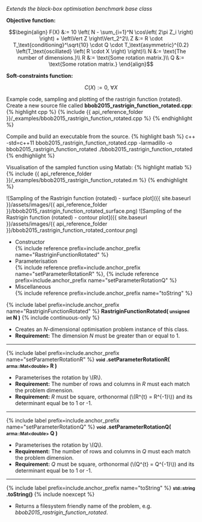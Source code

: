 *Extends the black-box optimisation benchmark base class*

**Objective function:**

$$\begin{align}
F(X) &:= 10 \left( N - \sum_{i=1}^N \cos\left( 2\pi Z_i \right) \right) + \left\Vert Z \right\Vert_2^2\\
Z &:= R \cdot T_\text{conditioning}^\sqrt{10} \cdot Q \cdot T_\text{asymmetric}^{0.2} \left(T_\text{oscillated} \left( R \cdot X \right) \right)\\
N &:= \text{The number of dimensions.}\\
R &:= \text{Some rotation matrix.}\\
Q &:= \text{Some rotation matrix.}
\end{align}$$

**Soft-constraints function:**

$$C(X) := 0, \ \forall X$$

Example code, sampling and plotting of the rastrigin function (rotated).
Create a new source file called **bbob2015_rastrigin_function_rotated.cpp**:
{% highlight cpp %}
{% include {{ api_reference_folder }}/_examples/bbob2015_rastrigin_function_rotated.cpp %}
{% endhighlight %}

Compile and build an executable from the source.
{% highlight bash %}
c++ -std=c++11 bbob2015_rastrigin_function_rotated.cpp -larmadillo -o bbob2015_rastrigin_function_rotated
./bbob2015_rastrigin_function_rotated
{% endhighlight %}

Visualisation of the sampled function using Matlab:
{% highlight matlab %}
{% include {{ api_reference_folder }}/_examples/bbob2015_rastrigin_function_rotated.m %}
{% endhighlight %}

![Sampling of the Rastrigin function (rotated) - surface plot]({{ site.baseurl }}/assets/images/{{ api_reference_folder }}/bbob2015_rastrigin_function_rotated_surface.png)
![Sampling of the Rastrigin function (rotated) - contour plot]({{ site.baseurl }}/assets/images/{{ api_reference_folder }}/bbob2015_rastrigin_function_rotated_contour.png)

- Constructor<br>
  {% include reference prefix=include.anchor_prefix name="RastriginFunctionRotated" %}
- Parameterisation<br>
  {% include reference prefix=include.anchor_prefix name="setParameterRotationR" %}, {% include reference prefix=include.anchor_prefix name="setParameterRotationQ" %}
- Miscellaneous<br>
  {% include reference prefix=include.anchor_prefix name="toString" %}

{% include label prefix=include.anchor_prefix name="RastriginFunctionRotated" %}
**RastriginFunctionRotated( <small>unsigned int</small> N )** {% include continuous-only %}

- Creates an *N*-dimensional optimisation problem instance of this class.
- **Requirement:** The dimension *N* must be greater than or equal to 1.

---
{% include label prefix=include.anchor_prefix name="setParameterRotationR" %}
**<small>void</small> .setParameterRotationR( <small>arma::Mat&lt;double&gt;</small> R )**

- Parameterises the rotation by \\(R\\).
- **Requirement:** The number of rows and columns in *R* must each match the problem dimension.
- **Requirement:** *R* must be square, orthonormal (\\(R^{t} = R^{-1}\\)) and its determinant equal be to 1 or -1.

---
{% include label prefix=include.anchor_prefix name="setParameterRotationQ" %}
**<small>void</small> .setParameterRotationQ( <small>arma::Mat&lt;double&gt;</small> Q )**

- Parameterises the rotation by \\(Q\\).
- **Requirement:** The number of rows and columns in *Q* must each match the problem dimension.
- **Requirement:** *Q* must be square, orthonormal (\\(Q^{t} = Q^{-1}\\)) and its determinant equal be to 1 or -1.

---
{% include label prefix=include.anchor_prefix name="toString" %}
**<small>std::string</small> .toString()** {% include noexcept %}

- Returns a filesystem friendly name of the problem, e.g. *bbob2015_rastrigin_function_rotated*.